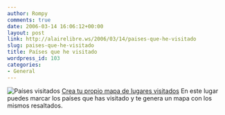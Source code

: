 ```yaml
---
author: Rompy
comments: true
date: 2006-03-14 16:06:12+00:00
layout: post
link: http://alairelibre.ws/2006/03/14/paises-que-he-visitado
slug: paises-que-he-visitado
title: Países que he visitado
wordpress_id: 103
categories:
- General
---
```


![Países visitados](http://alairelibre.ws/wp-content/uploads/2006/03/worldmap.jpg)
[Crea tu propio mapa de lugares visitados](http://www.world66.com/community)
En este lugar puedes marcar los países que has visitado y te genera un mapa con los mismos resaltados.
